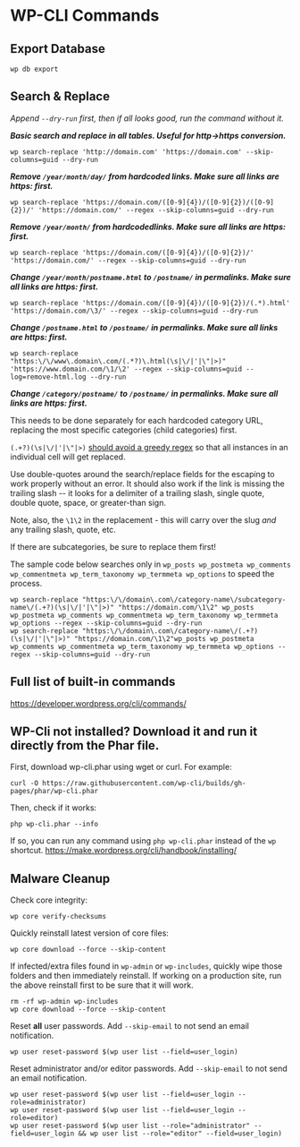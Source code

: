 # WP-CLI Commands

## Export Database

```
wp db export
```

## Search & Replace
_Append `--dry-run` first, then if all looks good, run the command without it._

**_Basic search and replace in all tables. Useful for http->https conversion._**
```
wp search-replace 'http://domain.com' 'https://domain.com' --skip-columns=guid --dry-run
```
**_Remove `/year/month/day/` from hardcoded links. Make sure all links are https: first._**
```
wp search-replace 'https://domain.com/([0-9]{4})/([0-9]{2})/([0-9]{2})/' 'https://domain.com/' --regex --skip-columns=guid --dry-run
```
**_Remove `/year/month/` from hardcodedlinks. Make sure all links are https: first._**
```
wp search-replace 'https://domain.com/([0-9]{4})/([0-9]{2})/' 'https://domain.com/' --regex --skip-columns=guid --dry-run
```
**_Change `/year/month/postname.html` to `/postname/` in permalinks. Make sure all links are https: first._**
```
wp search-replace 'https://domain.com/([0-9]{4})/([0-9]{2})/(.*).html' 'https://domain.com/\3/' --regex --skip-columns=guid --dry-run
```
**_Change `/postname.html` to `/postname/` in permalinks. Make sure all links are https: first._**
```
wp search-replace "https:\/\/www\.domain\.com/(.*?)\.html(\s|\/|'|\"|>)" 'https://www.domain.com/\1/\2' --regex --skip-columns=guid --log=remove-html.log --dry-run
```
**_Change `/category/postname/` to `/postname/` in permalinks. Make sure all links are https: first._**

This needs to be done separately for each hardcoded category URL, replacing the most specific categories (child categories) first. 

`(.+?)(\s|\/|'|\"|>)` [should avoid a greedy regex](https://github.com/wp-cli/search-replace-command/issues/157#issuecomment-876750207) so that all instances in an individual cell will get replaced. 

Use double-quotes around the search/replace fields for the escaping to work properly without an error. It should also work if the link is missing the trailing slash -- it looks for a delimiter of a trailing slash, single quote, double quote, space, or greater-than sign.

Note, also, the `\1\2` in the replacement - this will carry over the slug _and_ any trailing slash, quote, etc.

If there are subcategories, be sure to replace them first!

The sample code below searches only in `wp_posts wp_postmeta wp_comments wp_commentmeta wp_term_taxonomy wp_termmeta wp_options` to speed the process.
```
wp search-replace "https:\/\/domain\.com\/category-name\/subcategory-name\/(.+?)(\s|\/|'|\"|>)" "https://domain.com/\1\2" wp_posts wp_postmeta wp_comments wp_commentmeta wp_term_taxonomy wp_termmeta wp_options --regex --skip-columns=guid --dry-run
wp search-replace "https:\/\/domain\.com\/category-name\/(.+?)(\s|\/|'|\"|>)" "https://domain.com/\1\2"wp_posts wp_postmeta wp_comments wp_commentmeta wp_term_taxonomy wp_termmeta wp_options --regex --skip-columns=guid --dry-run
```

## Full list of built-in commands
https://developer.wordpress.org/cli/commands/

## WP-Cli not installed? Download it and run it directly from the Phar file.

First, download wp-cli.phar using wget or curl. For example:

```
curl -O https://raw.githubusercontent.com/wp-cli/builds/gh-pages/phar/wp-cli.phar
```

Then, check if it works:
```
php wp-cli.phar --info
```

If so, you can run any command using `php wp-cli.phar` instead of the `wp` shortcut.
https://make.wordpress.org/cli/handbook/installing/

## Malware Cleanup

Check core integrity:
```
wp core verify-checksums
```

Quickly reinstall latest version of core files:

```
wp core download --force --skip-content
```

If infected/extra files found in `wp-admin` or `wp-includes`, quickly wipe those folders and then immediately reinstall. If working on a production site, run the above reinstall first to be sure that it will work.

```
rm -rf wp-admin wp-includes
wp core download --force --skip-content
```

Reset **all** user passwords. Add `--skip-email` to not send an email notification.

```
wp user reset-password $(wp user list --field=user_login)
```

Reset administrator and/or editor passwords. Add `--skip-email` to not send an email notification.

```
wp user reset-password $(wp user list --field=user_login --role=administrator)
wp user reset-password $(wp user list --field=user_login --role=editor)
wp user reset-password $(wp user list --role="administrator" --field=user_login && wp user list --role="editor" --field=user_login)
```
